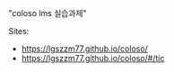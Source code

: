 "coloso lms 실습과제"

Sites:

- https://lgszzm77.github.io/coloso/
- https://lgszzm77.github.io/coloso/#/tic
